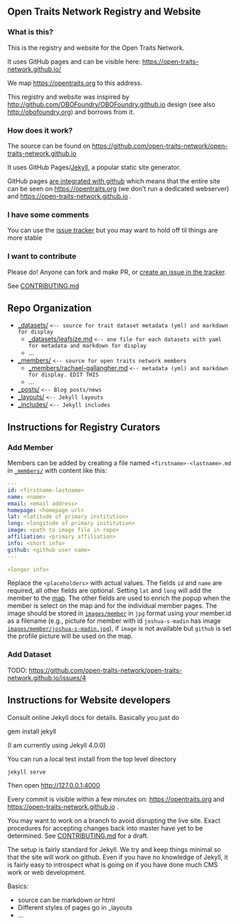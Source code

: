 ## Open Traits Network Registry and Website

### What is this?

This is the registry and website for the Open Traits Network.

It uses GitHub pages and can be visible here: https://open-traits-network.github.io/

We map https://opentraits.org to this address.

This registry and website was inspired by http://github.com/OBOFoundry/OBOFoundry.github.io design (see also http://obofoundry.org) and borrows from it.

### How does it work?

The source can be found on https://github.com/open-traits-network/open-traits-network.github.io

It uses GitHub Pages/[Jekyll](https://en.wikipedia.org/wiki/Jekyll_%28software%29),
a popular static site generator.

GitHub pages [are integrated with github](https://help.github.com/articles/using-jekyll-with-pages/)
which means that the entire site can be seen on https://opentraits.org (we don't run a dedicated webserver) and https://open-traits-network.github.io . 

### I have some comments

You can use the [issue tracker](https://github.com/open-traits-network/open-traits-network.github.io/issues) but you may want to hold off til things are more stable

### I want to contribute

Please do! Anyone can fork and make PR, or [create an issue in the tracker](https://github.com/open-traits-network/open-traits-network.github.io/issues).

See [CONTRIBUTING.md](CONTRIBUTING.md)

## Repo Organization

 * [_datasets/](_datasets/)   `<-- source for trait dataset metadata (yml) and markdown for display`
    * [_datasets/leafsize.md](_datasets/leafsize.md)  `<-- one file for each datasets with yaml for metadata and markdown for display`
    * ...
 * [_members/](_members/)  `<-- source for open traits network members`
    * [_members/rachael-gallangher.md](_members/rachael-gallangher.md)  `<-- metadata (yml) and markdown for display. EDIT THIS`
    * ...
 * [_posts/](_posts) `<-- Blog posts/news`
 * [_layouts/](_layouts) `<-- Jekyll layouts`
 * [_includes/](_includes) `<-- Jekyll includes`

 ## Instructions for Registry Curators

### Add Member

Members can be added by creating a file named ```<firstname>-<lastname>.md``` in [`_members/`](_members/) with content like this:

```yml
---
id: <firstname-lastname>
name: <name>
email: <email address>
homepage: <homepage url>
lat: <latitude of primary institution>
long: <longitude of primary institution>
image: <path to image file in repo>
affiliation: <primary affiliation>
info: <short info>
github: <github user name>
---

<longer info>
```

Replace the `<placeholders>` with actual values.
The fields `id` and `name` are required, all other fields are optional.
Setting `lat` and `long` will add the member to the [map](https://opentraits.org/map).
The other fields are used to enrich the popup when the member is select on the map and for the individual member pages.
The image should be stored in [`images/member`](images/member) in ```jpg``` format using your member.id as a filename (e.g., picture for member with id ```joshua-s-madin``` has image [`images/member/joshua-s-madin.jpg`](images/member/joshua-s-madin.jpg)), if `image` is not available but `github` is set the profile picture will be used on the map.

### Add Dataset
 TODO: https://github.com/open-traits-network/open-traits-network.github.io/issues/4

## Instructions for Website developers

Consult online Jekyll docs for details. Basically you just do

   gem install jekyll

(I am currently using Jekyll 4.0.0)

You can run a local test install from the top level directory

    jekyll serve

Then open http://127.0.0.1:4000

Every commit is visible within a few minutes on: https://opentraits.org and https://open-traits-network.github.io .

You may want to work on a branch to avoid disrupting the live
site. Exact procedures for accepting changes back into master have yet
to be determined. See [CONTRIBUTING.md](CONTRIBUTING.md) for a draft.

The setup is fairly standard for Jekyll. We try and keep things minimal 
so that the site will work on github. Even if you have no knowledge of Jekyll, 
it is fairly easy to introspect what is going on if you have done much CMS work or
web development.

Basics:

 * source can be markdown or html
 * Different styles of pages go in _layouts
 * ...
